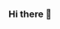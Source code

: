 ### Hi there 👋

<!--
**FamCao/FamCao** is a ✨ _special_ ✨ repository because its `README.md` (this file) appears on your GitHub profile.
# PERSONAL IMFORMATION 
[căng quá](https://i.pinimg.com/originals/ce/eb/62/ceeb62c0b30720b233b60d6d5a773c47.gif
!
